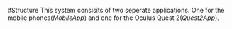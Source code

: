 #Structure
This system consisits of two seperate applications. One for the mobile phones(*MobileApp*) and one for the Oculus Quest 2(*Quest2App*).
